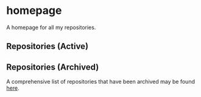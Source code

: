 # homepage

A homepage for all my repositories.

## Repositories (Active)

## Repositories (Archived)

A comprehensive list of repositories that have been archived may be found [here](https://github.com/brandonhimpfen?tab=repositories&q=&type=archived).
